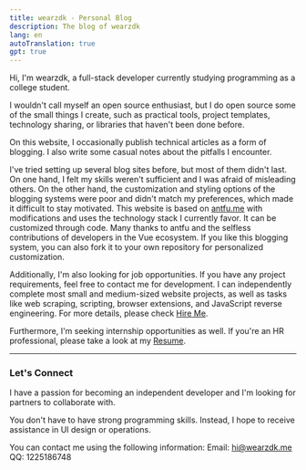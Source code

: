 ```yaml
---
title: wearzdk - Personal Blog
description: The blog of wearzdk
lang: en
autoTranslation: true
gpt: true
---
```


Hi, I'm wearzdk, a full-stack developer currently studying programming as a college student.

I wouldn't call myself an open source enthusiast, but I do open source some of the small things I create, such as practical tools, project templates, technology sharing, or libraries that haven't been done before.

On this website, I occasionally publish technical articles as a form of blogging. I also write some casual notes about the pitfalls I encounter.

I've tried setting up several blog sites before, but most of them didn't last. On one hand, I felt my skills weren't sufficient and I was afraid of misleading others. On the other hand, the customization and styling options of the blogging systems were poor and didn't match my preferences, which made it difficult to stay motivated. This website is based on [antfu.me](https://github.com/antfu/antfu.me) with modifications and uses the technology stack I currently favor. It can be customized through code. Many thanks to antfu and the selfless contributions of developers in the Vue ecosystem. If you like this blogging system, you can also fork it to your own repository for personalized customization.

Additionally, I'm also looking for job opportunities. If you have any project requirements, feel free to contact me for development. I can independently complete most small and medium-sized website projects, as well as tasks like web scraping, scripting, browser extensions, and JavaScript reverse engineering. For more details, please check [Hire Me](./hire).

Furthermore, I'm seeking internship opportunities as well. If you're an HR professional, please take a look at my [Resume](./resume).

---

### Let's Connect

I have a passion for becoming an independent developer and I'm looking for partners to collaborate with.

You don't have to have strong programming skills. Instead, I hope to receive assistance in UI design or operations.

You can contact me using the following information:
Email: hi@wearzdk.me
QQ: 1225186748
